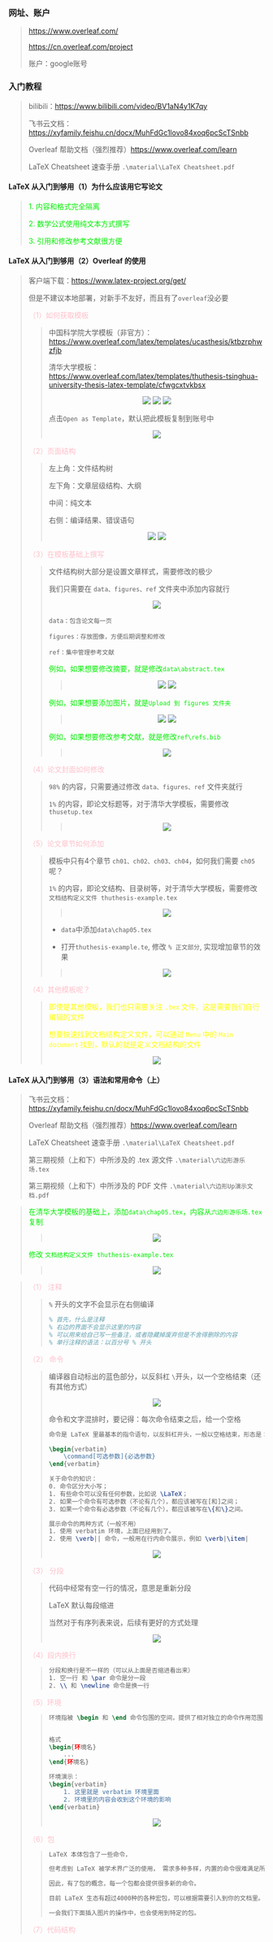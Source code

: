 
### 网址、账户

>
> https://www.overleaf.com/
>
> https://cn.overleaf.com/project
>
> 账户：google账号
>
> 




### 入门教程

> 
> bilibili：https://www.bilibili.com/video/BV1aN4y1K7qy
>
> 飞书云文档：https://xyfamily.feishu.cn/docx/MuhFdGc1lovo84xoq6pcScTSnbb
>
> Overleaf 帮助文档（强烈推荐）https://www.overleaf.com/learn
>
> LaTeX Cheatsheet 速查手册 `.\material\LaTeX Cheatsheet.pdf`
>
> 




#### LaTeX 从入门到够用（1）为什么应该用它写论文

> 
> <font color="gree"> 1. 内容和格式完全隔离  </font>
>
> 
> <font color="gree"> 2. 数学公式使用纯文本方式撰写  </font>
>
> 
> <font color="gree"> 3. 引用和修改参考文献很方便  </font>
>




#### LaTeX 从入门到够用（2）Overleaf 的使用

> 
> 客户端下载：https://www.latex-project.org/get/
> 
> 但是不建议本地部署，对新手不友好，而且有了`overleaf`没必要
> 
> 
> <font color="pink">（1）如何获取模板 </font>
> 
> > 中国科学院大学模板（非官方）：https://www.overleaf.com/latex/templates/ucasthesis/ktbzrphwzfjb
> > 
> > 清华大学模板：https://www.overleaf.com/latex/templates/thuthesis-tsinghua-university-thesis-latex-template/cfwgcxtvkbsx
> > 
> > <div align=center>
> > <img src="./images/overleaf_1.png"  style="zoom:100%"/>
> > <img src="./images/overleaf_2.png"  style="zoom:100%"/>
> > <img src="./images/overleaf_3.png"  style="zoom:100%"/>
> > </div> 
> > 
> > 点击`Open as Template`，默认把此模板复制到账号中
> > 
> > <div align=center>
> > <img src="./images/overleaf_4.png"  style="zoom:100%"/>
> > </div> 
> > 
> 
> 
> <font color="pink">（2）页面结构 </font>
> 
> > 左上角：文件结构树
> > 
> > 左下角：文章层级结构、大纲
> > 
> > 中间：纯文本
> > 
> > 右侧：编译结果、错误语句
> > 
> > <div align=center>
> > <img src="./images/overleaf_5.png"  style="zoom:100%"/>
> > <img src="./images/overleaf_6.png"  style="zoom:100%"/>
> > </div> 
> > 
> > 
> 
> 
> <font color="pink">（3）在模板基础上撰写 </font>
> 
> > 文件结构树大部分是设置文章样式，需要修改的极少
> > 
> > 我们只需要在 `data、figures、ref` 文件夹中添加内容就行
> > 
> > <div align=center>
> > <img src="./images/overleaf_7.png"  style="zoom:100%"/>
> > </div> 
> > 
> > `data：包含论文每一页`
> > 
> > `figures：存放图像，方便后期调整和修改`
> > 
> > `ref：集中管理参考文献`
> > 
> > 
> > <font color="gree"> 例如，如果想要修改摘要，就是修改`data\abstract.tex` </font>
> > 
> > > <div align=center>
> > > <img src="./images/overleaf_8.png"  style="zoom:100%"/>
> > > <img src="./images/overleaf_9.png"  style="zoom:100%"/>
> > > </div> 
> > 
> > 
> > <font color="gree"> 例如，如果想要添加图片，就是`Upload 到 figures 文件夹` </font>
> > 
> > > <div align=center>
> > > <img src="./images/overleaf_10.png"  style="zoom:100%"/>
> > > <img src="./images/overleaf_11.png"  style="zoom:100%"/>
> > > </div> 
> >  
> > 
> > <font color="gree"> 例如，如果想要修改参考文献，就是修改`ref\refs.bib`</font>
> > 
> > > <div align=center>
> > > <img src="./images/overleaf_12.png"  style="zoom:100%"/>
> > > </div> 
> >  
> > 
> 
> 
> <font color="pink">（4）论文封面如何修改 </font>
> 
> > `98%` 的内容，只需要通过修改 `data、figures、ref` 文件夹就行
> > 
> > `1%` 的内容，即论文标题等，对于清华大学模板，需要修改 `thusetup.tex`
> > 
> > > <div align=center>
> > > <img src="./images/overleaf_13.png"  style="zoom:100%"/>
> > > </div> 
> >  
>
> 
> 
> <font color="pink">（5）论文章节如何添加 </font>
>
> >  模板中只有4个章节 `ch01、ch02、ch03、ch04`，如何我们需要 `ch05` 呢？
> > 
> > `1%` 的内容，即论文结构、目录树等，对于清华大学模板，需要修改 `文档结构定义文件 thuthesis-example.tex`
> > 
> > > <div align=center>
> > > <img src="./images/overleaf_14.png"  style="zoom:100%"/>
> > > </div> 
> > 
> > * `data`中添加`data\chap05.tex`
> > 
> > * 打开`thuthesis-example.te`, 修改 `% 正文部分`, 实现增加章节的效果
> > 
> > > <div align=center>
> > > <img src="./images/overleaf_15.png"  style="zoom:100%"/>
> > > </div> 
> > 
> 
> 
> 
> 
> <font color="pink">（4）其他模板呢？ </font>
> 
> > 
> > <font color="yellow"> 
> > 
> > 即使是其他模板，我们也只需要关注 `.tex` 文件，这是需要我们自行编辑的文件
> > 
> > 想要快速找到文档结构定义文件，可以通过 `Menu` 中的 `Main document` 找到，默认的就是定义文档结构的文件
> > 
> > <div align=center>
> > <img src="./images/overleaf_16.png"  style="zoom:100%"/>
> > </div> 
> > 
> >  </font>
> > 
> > 
> 
> 
> 







#### LaTeX 从入门到够用（3）语法和常用命令（上）

> 
> 飞书云文档：https://xyfamily.feishu.cn/docx/MuhFdGc1lovo84xoq6pcScTSnbb
>
> Overleaf 帮助文档（强烈推荐）https://www.overleaf.com/learn
>
> LaTeX Cheatsheet 速查手册 `.\material\LaTeX Cheatsheet.pdf`
> 
> 第三期视频（上和下）中所涉及的 .tex 源文件 `.\material\六边形游乐场.tex`
> 
> 第三期视频（上和下）中所涉及的 PDF 文件 `.\material\六边形Up演示文档.pdf`
> 





> 
> <font color="gree"> 在清华大学模板的基础上，添加`data\chap05.tex`，内容从`六边形游乐场.tex`复制 </font>
> 
> > <div align=center>
> > <img src="./images/overleaf_17.png"  style="zoom:100%"/>
> > </div> 
> 
> 
> <font color="gree"> 修改 `文档结构定义文件 thuthesis-example.tex` </font>
> 
> > <div align=center>
> > <img src="./images/overleaf_18.png"  style="zoom:100%"/>
> > </div> 
> 
> 
> 
> 




> 
> 
> <font color="pink">（1） 注释  </font>
> 
> > 
> > `%` 开头的文字不会显示在右侧编译
> > 
> > ```latex
> > % 首先，什么是注释
> > % 右边的界面不会显示这里的内容
> > % 可以用来给自己写一些备注，或者隐藏掉废弃但是不舍得删除的内容
> > % 单行注释的语法：以百分号 % 开头
> > ```
> 
> <font color="pink">（2） 命令  </font>
> 
> > 编译器自动标出的蓝色部分，以反斜杠 `\`开头，以一个空格结束（还有其他方式）
> > 
> > <div align=center>
> > <img src="./images/overleaf_19.png"  style="zoom:100%"/>
> > </div> 
> > 
> > 命令和文字混排时，要记得：每次命令结束之后，给一个空格
> > 
> > ```latex
> > 命令是 LaTeX 里最基本的指令语句，以反斜杠开头，一般以空格结束，形态是：
> > 
> > \begin{verbatim}
> >     \command[可选参数]{必选参数}
> > \end{verbatim}
> > 
> > 关于命令的知识：
> > 0. 命令区分大小写； 
> > 1. 有些命令可以没有任何参数，比如说 \LaTeX；
> > 2. 如果一个命令有可选参数（不论有几个），都应该被写在[和]之间；
> > 3. 如果一个命令有必选参数（不论有几个），都应该被写在\{和\}之间。
> > ```
> > 
> > ```latex
> > 展示命令的两种方式（一般不用）
> > 1. 使用 verbatim 环境，上面已经用到了。
> > 2. 使用 \verb|| 命令，一般用在行内命令展示，例如 \verb|\item|
> > ```
> > 
> > <div align=center>
> > <img src="./images/overleaf_20.png"  style="zoom:100%"/>
> > </div> 
> > 
> 
> 
> <font color="pink">（3） 分段  </font>
> 
> > 代码中经常有空一行的情况，意思是重新分段
> >  
> > LaTeX 默认每段缩进
> > 
> > 当然对于有序列表来说，后续有更好的方式处理
> > 
> > <div align=center>
> > <img src="./images/overleaf_21.png"  style="zoom:100%"/>
> > </div> 
> > 
> > 
> 
> <font color="pink">（4）段内换行 </font>
> 
> > ```latex
> > 分段和换行是不一样的（可以从上面是否缩进看出来）
> > 1. 空一行 和 \par 命令是分一段
> > 2. \\ 和 \newline 命令是换一行
> > ```
> >  
> 
> 
> <font color="pink">（5）环境 </font>
> 
> > 
> > ```latex
> > 环境指被 \begin 和 \end 命令包围的空间，提供了相对独立的命令作用范围
> > 
> > 
> > 格式
> > \begin{环境名}
> >     ...
> > \end{环境名}
> > 
> > 环境演示：
> > \begin{verbatim}
> >     1. 这里就是 verbatim 环境里面
> >     2. 环境里的内容会收到这个环境的影响
> > \end{verbatim}
> > ```
> > 
> > <div align=center>
> > <img src="./images/overleaf_22.png"  style="zoom:100%"/>
> > </div> 
> > 
> 
> 
> 
> 
> <font color="pink">（6）包 </font>
> 
> > ```latex
> > LaTeX 本体包含了一些命令，
> > 
> > 但考虑到 LaTeX 被学术界广泛的使用， 需求多种多样，内置的命令很难满足所有的情况。
> > 
> > 因此，有了包的概念，每一个包都会提供很多新的命令。
> > 
> > 目前 LaTeX 生态有超过4000种的各种宏包，可以根据需要引入到你的文档里。
> > 
> > 一会我们下面插入图片的操作中，也会使用到特定的包。
> > ```
> > 
> 
> 
> <font color="pink">（7）代码结构 </font>
> 
> > 
> > 
> > 
> 
> 
> 
> 













